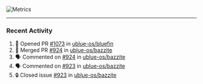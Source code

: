 ![Metrics](https://metrics.lecoq.io/KyleGospo?template=classic&base=header%2C%20activity%2C%20community%2C%20repositories%2C%20metadata&base.indepth=false&base.hireable=false&base.skip=false&config.timezone=America%2FLos_Angeles)

---
### Recent Activity
<!--START_SECTION:activity-->
1. 💪 Opened PR [#1073](https://github.com/ublue-os/bluefin/pull/1073) in [ublue-os/bluefin](https://github.com/ublue-os/bluefin)
2. 🎉 Merged PR [#924](https://github.com/ublue-os/bazzite/pull/924) in [ublue-os/bazzite](https://github.com/ublue-os/bazzite)
3. 🗣 Commented on [#924](https://github.com/ublue-os/bazzite/pull/924#issuecomment-2027600625) in [ublue-os/bazzite](https://github.com/ublue-os/bazzite)
4. 🗣 Commented on [#923](https://github.com/ublue-os/bazzite/issues/923#issuecomment-2027586662) in [ublue-os/bazzite](https://github.com/ublue-os/bazzite)
5. 🔒 Closed issue [#923](https://github.com/ublue-os/bazzite/issues/923) in [ublue-os/bazzite](https://github.com/ublue-os/bazzite)
<!--END_SECTION:activity-->
